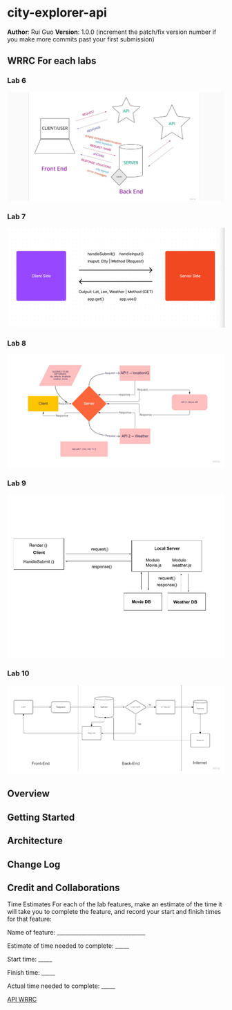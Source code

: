 
# city-explorer-api

**Author**: Rui Guo
**Version**: 1.0.0 (increment the patch/fix version number if you make more commits past your first submission)
## WRRC For each labs
### Lab 6
![lab6](./wrrc/lab6_wrrc_Stephanie_Rui.jpg)
### Lab 7
![lab7](./wrrc/lab7_wrrc_Alec_Dom_Rui.png)
### Lab 8
![lab8](./wrrc/lab8_WRRC_Rui_Marco.jpg)
### Lab 9
![lab9](./wrrc/lab9_wrrc%20_Falashade_Rui.jpg)
### Lab 10
![lab10](./wrrc/Lab10_WRRC_Matthew_Rui.jpg)

## Overview
<!-- Provide a high level overview of what this application is and why you are building it, beyond the fact that it's an assignment for this class. (i.e. What's your problem domain?) -->

## Getting Started
<!-- What are the steps that a user must take in order to build this app on their own machine and get it running? -->

## Architecture
<!-- Provide a detailed description of the application design. What technologies (languages, libraries, etc) you're using, and any other relevant design information. -->

## Change Log
<!-- Use this area to document the iterative changes made to your application as each feature is successfully implemented. Use time stamps. Here's an example:

01-01-2001 4:59pm - Application now has a fully-functional express server, with a GET route for the location resource. -->

## Credit and Collaborations
<!-- Give credit (and a link) to other people or resources that helped you build this application. -->
Time Estimates
For each of the lab features, make an estimate of the time it will take you to complete the feature, and record your start and finish times for that feature:

Name of feature: ________________________________

Estimate of time needed to complete: _____

Start time: _____

Finish time: _____

Actual time needed to complete: _____

[API WRRC](./lab7_wrrc.png)
